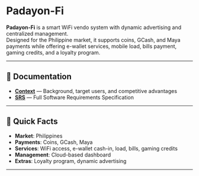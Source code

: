 # Padayon-Fi

**Padayon-Fi** is a smart WiFi vendo system with dynamic advertising and centralized management.  
Designed for the Philippine market, it supports coins, GCash, and Maya payments while offering e-wallet services, mobile load, bills payment, gaming credits, and a loyalty program.

---

## 📂 Documentation
- [**Context**](Documentation/context/padayon_fi_context.md) — Background, target users, and competitive advantages  
- [**SRS**](Documentation/srs/padayon_fi_srs.md) — Full Software Requirements Specification  

---

## 📌 Quick Facts
- **Market**: Philippines  
- **Payments**: Coins, GCash, Maya  
- **Services**: WiFi access, e-wallet cash-in, load, bills, gaming credits  
- **Management**: Cloud-based dashboard  
- **Extras**: Loyalty program, dynamic advertising

---


